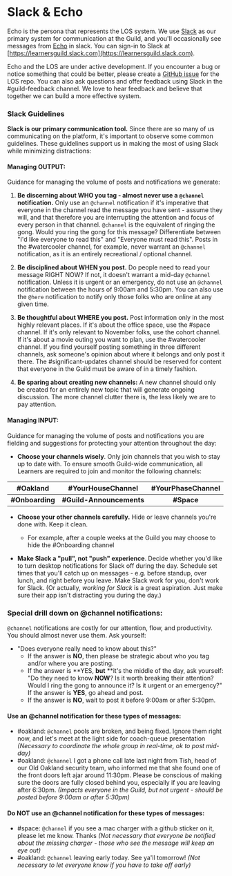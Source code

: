 # Slack & Echo

Echo is the persona that represents the LOS system. We use [Slack](https://learnersguild.slack.com/) as our primary system for communication at the Guild, and you'll occasionally see messages from [Echo](https://learnersguild.slack.com/messages/@echo/) in slack. You can sign-in to Slack at [https://learnersguild.slack.com](https://learnersguild.slack.com).

Echo and the LOS are under active development. If you encounter a bug or notice something that could be better, please create a [GitHub issue](https://github.com/LearnersGuild/los/issues/new) for the LOS repo. You can also ask questions and offer feedback using Slack in the #guild-feedback channel. We love to hear feedback and believe that together we can build a more effective system.

### Slack Guidelines

**Slack is our primary communication tool.** Since there are so many of us communicating on the platform, it's important to observe some common guidelines. These guidelines support us in making the most of using Slack while minimizing distractions:

#### Managing **OUTPUT**:

Guidance for managing the volume of posts and notifications we generate:

1. **Be discerning about WHO you tag - almost never use a **`@channel`** notification.** Only use an `@channel` notification if it's imperative that everyone in the channel read the message you have sent - assume they will, and that therefore you are interrupting the attention and focus of every person in that channel. `@channel` is the equivalent of ringing the gong. Would you ring the gong for this message? Differentiate between "I'd like everyone to read this" and "Everyone must read this". Posts in the \#watercooler channel, for example, never warrant an `@channel` notification, as it is an entirely recreational / optional channel.

2. **Be disciplined about WHEN you post.** Do people need to read your message RIGHT NOW? If not, it doesn't warrant a mid-day `@channel` notification. Unless it is urgent or an emergency, do not use an `@channel` notification between the hours of 9:00am and 5:30pm. You can also use the `@here` notification to notify only those folks who are online at any given time.

3. **Be thoughtful about WHERE you post.** Post information only in the most highly relevant places. If it's about the office space, use the \#space channel. If it's only relevant to November folks, use the cohort channel. If it's about a movie outing you want to plan, use the \#watercooler channel. If you find yourself posting something in three different channels, ask someone's opinion about where it belongs and only post it there. The \#significant-updates channel should be reserved for content that everyone in the Guild must be aware of in a timely fashion.

4. **Be sparing about creating new channels:** A new channel should only be created for an entirely new topic that will generate ongoing discussion. The more channel clutter there is, the less likely we are to pay attention.

#### Managing **INPUT**:

Guidance for managing the volume of posts and notifications you are fielding and suggestions for protecting your attention throughout the day:

* **Choose your channels wisely**. Only join channels that you wish to stay up to date with. To ensure smooth Guild-wide communication, all Learners are required to join and monitor the following channels:

| **\#Oakland** | **\#YourHouseChannel** | **\#YourPhaseChannel** |
| :---: | :---: | :---: |
| **\#Onboarding** | **\#Guild-Announcements** | **\#Space** |

* **Choose your other channels carefully.** Hide or leave channels you're done with. Keep it clean.

  * For example, after a couple weeks at the Guild you may choose to hide the \#Onboarding channel

* **Make Slack a "pull", not "push" experience**. Decide whether you'd like to turn desktop notifications for Slack off during the day. Schedule set times that you'll catch up on messages - e.g. before standup, over lunch, and right before you leave. Make Slack work for you, don't work for Slack. \(Or actually, _working for Slack_ is a great aspiration. Just make sure their app isn't distracting you during the day.\)

### Special drill down on @channel notifications:

`@channel` notifications are costly for our attention, flow, and productivity. You should almost never use them. Ask yourself:

* "Does everyone really need to know about this?"
  * If the answer is **NO**, then please be strategic about who you tag and/or where you are posting.
  * If the answer is **YES, **but** **it's the middle of the day, ask yourself: "Do they need to know **NOW**? Is it worth breaking their attention? Would I ring the gong to announce it? Is it urgent or an emergency?" If the answer is **YES**, go ahead and post.
  * If the answer is **NO**, wait to post it before 9:00am or after 5:30pm.

#### **Use an @channel notification for these types of messages**:

* \#oakland: `@channel` pools are broken, and being fixed. Ignore them right now, and let's meet at the light side for coach-queue presentation _\(Necessary to coordinate the whole group in real-time, ok to post mid-day\)_
* \#oakland: `@channel` I got a phone call late last night from Tish, head of our Old Oakland security team, who informed me that she found one of the front doors left ajar around 11:30pm. Please be conscious of making sure the doors are fully closed behind you, especially if you are leaving after 6:30pm. _\(Impacts everyone in the Guild, but not urgent - should be posted before 9:00am or after 5:30pm\)_

#### **Do NOT use an @channel notification for these types of messages**:

* \#space: `@channel` if you see a mac charger with a github sticker on it, please let me know. Thanks _\(Not necessary that everyone be notified about the missing charger - those who see the message will keep an eye out\)_
* \#oakland: `@channel` leaving early today. See ya'll tomorrow! _\(Not necessary to let everyone know if you have to take off early\)_
